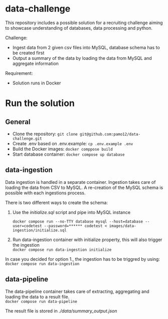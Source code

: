 # data-challenge

This repository includes a possible solution for a recruiting challenge aiming to showcase understanding of databases, data processing and python.

Challenge:
- Ingest data from 2 given csv files into MySQL, database schema has to be created first
- Output a summary of the data by loading the data from MySQL and aggregate information

Requirement:
- Solution runs in Docker

# Run the solution

## General
- Clone the repository: ```git clone git@github.com:pamo12/data-challenge.git```
- Create .env based on .env.example: ```cp .env.example .env```
- Build the Docker images: ```docker comppose build```
- Start database container: ```docker compose up database```

## data-ingestion
Data ingestion is handled in a separate container. Ingestion takes care of loading the data from CSV to MySQL. A re-creation of the MySQL schema is possible with each ingestions process.

There is two different ways to create the schema:
1. Use the *initialize.sql* script and pipe into MySQL instance </br>

    ```docker compose run --no-TTY database mysql --host=database --user=codetest --password=****** codetest < images/data-ingestion/initialize.sql```

2. Run data-ingestion container with initialize property, this will also trigger the ingestion </br>
    ```docker compose run data-ingestion initialize```

In case you decided for option 1., the ingestion has to be triggred by using:</br>
    ```docker compose run data-ingestion```

## data-pipeline
The data-pipeline container takes care of extracting, aggregating and loading the data to a result file. </br>
    ```docker compose run data-pipeline```

The result file is stored in *./data/summary_output.json*
